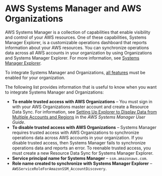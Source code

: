 # AWS Systems Manager and AWS Organizations<a name="services-that-can-integrate-systems-manager"></a>

AWS Systems Manager is a collection of capabilities that enable visibility and control of your AWS resources\. One of these capabilities, Systems Manager Explorer, is a customizable operations dashboard that reports information about your AWS resources\. You can synchronize operations data across all AWS accounts in your organization by using Organizations and Systems Manager Explorer\. For more information, see [Systems Manager Explorer](https://docs.aws.amazon.com/systems-manager/latest/userguide/Explorer.html)\.

To integrate Systems Manager and Organizations, [all features](orgs_manage_org_support-all-features.md) must be enabled for your organization\.

The following list provides information that is useful to know when you want to integrate Systems Manager and Organizations:
+ **To enable trusted access with AWS Organizations** – You must sign in with your AWS Organizations master account and create a Resource Data Sync\. For information, see [Setting Up Explorer to Display Data from Multiple Accounts and Regions](https://docs.aws.amazon.com/systems-manager/latest/userguide/Explorer-resource-data-sync.html) in the *AWS Systems Manager User Guide*\.
+ **To disable trusted access with AWS Organizations** – Systems Manager requires trusted access with AWS Organizations to synchronize operations data across AWS accounts in your organization\. If you disable trusted access, then Systems Manager fails to synchronize operations data and reports an error\. To reenable trusted access, you must create a new Resource Data Sync for Systems Manager Explorer\. 
+ **Service principal name for Systems Manager** – `ssm.amazonaws.com`\.
+ **Role name created to synchronize with Systems Manager Explorer** – `AWSServiceRoleForAmazonSSM_AccountDiscovery`\.